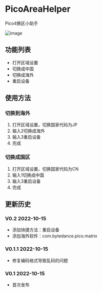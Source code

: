 # PicoAreaHelper
Pico4换区小助手

![image](https://user-images.githubusercontent.com/51113234/195987643-9224c1a6-76f3-42c1-aa72-679cc825ad34.png)


## 功能列表
- 打开区域设置
- 切换成中国
- 切换成海外
- 重启设备

## 使用方法

### 切换到海外
1. 打开区域设置，切换国家代码为JP
2. 输入2切换成海外
3. 输入3重启设备
3. 完成

### 切换成国区
1. 打开区域设置，切换国家代码为CN
2. 输入1切换成中国
3. 输入3重启设备
4. 完成

## 更新历史
### V0.2 2022-10-15
- 添加快捷方法：重启设备
- 添加海外软件：com.bytedance.pico.matrix
### V0.1.1 2022-10-15
- 修复编码格式导致乱码的问题
### V0.1 2022-10-15
- 首次发布
